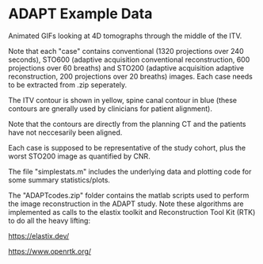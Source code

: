 # ADAPT Example Data

Animated GIFs looking at 4D tomographs through the middle of the ITV.

Note that each "case" contains conventional (1320 projections over 240 seconds), STO600 (adaptive acquisition conventional reconstruction, 600 projections over 60 breaths) and STO200 (adaptive acquisition adaptive reconstruction, 200 projections over 20 breaths) images. Each case needs to be extracted from .zip seperately.

The ITV contour is shown in yellow, spine canal contour in blue (these contours are gnerally used by clinicians for patient alignment).

Note that the contours are directly from the planning CT and the patients have not neccesarily been aligned.

Each case is supposed to be representative of the study cohort, plus the worst STO200 image as quantified by CNR.

The file "simplestats.m" includes the underlying data and plotting code for some summary statistics/plots.

The "ADAPTcodes.zip" folder contains the matlab scripts used to perform the image reconstruction in the ADAPT study. Note these algorithms are implemented as calls to the elastix toolkit and Reconstruction Tool Kit (RTK) to do all the heavy lifting:

https://elastix.dev/

https://www.openrtk.org/

